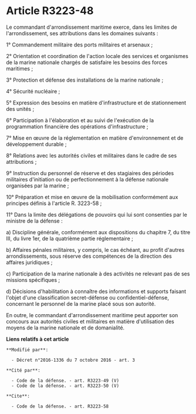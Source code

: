 # Article R3223-48

Le commandant d'arrondissement maritime exerce, dans les limites de l'arrondissement, ses attributions dans les domaines
suivants : 

1° Commandement militaire des ports militaires et arsenaux ; 

2° Orientation et coordination de l'action locale des services et organismes de la marine nationale chargés de satisfaire les
besoins des forces maritimes ; 

3° Protection et défense des installations de la marine nationale ; 

4° Sécurité nucléaire ; 

5° Expression des besoins en matière d'infrastructure et de stationnement des unités ; 

6° Participation à l'élaboration et au suivi de l'exécution de la programmation financière des opérations d'infrastructure ; 

7° Mise en œuvre de la réglementation en matière d'environnement et de développement durable ; 

8° Relations avec les autorités civiles et militaires dans le cadre de ses attributions ; 

9° Instruction du personnel de réserve et des stagiaires des périodes militaires d'initiation ou de perfectionnement à la
défense nationale organisées par la marine ; 

10° Préparation et mise en œuvre de la mobilisation conformément aux principes définis à l'article R. 3223-58 ; 

11° Dans la limite des délégations de pouvoirs qui lui sont consenties par le ministre de la défense : 

a) Discipline générale, conformément aux dispositions du chapitre 7, du titre III, du livre 1er, de la quatrième partie
réglementaire ; 

b) Affaires pénales militaires, y compris, le cas échéant, au profit d'autres arrondissements, sous réserve des compétences
de la direction des affaires juridiques ; 

c) Participation de la marine nationale à des activités ne relevant pas de ses missions spécifiques ; 

d) Décisions d'habilitation à connaître des informations et supports faisant l'objet d'une classification secret-défense ou
confidentiel-défense, concernant le personnel de la marine placé sous son autorité. 

En outre, le commandant d'arrondissement maritime peut apporter son concours aux autorités civiles et militaires en matière
d'utilisation des moyens de la marine nationale et de domanialité.

**Liens relatifs à cet article**

	**Modifié par**:

	  - Décret n°2016-1336 du 7 octobre 2016 - art. 3

	**Cité par**:

	  - Code de la défense. - art. R3223-49 (V)
	  - Code de la défense. - art. R3223-50 (V)

	**Cite**:

	  - Code de la défense. - art. R3223-58

